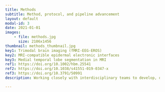 ```yaml
---
title: Methods
subtitle: Method, protocol, and pipeline advancement
layout: default
modal-id: 3
date: 2021-01-01
images: 
    - file: methods.jpg
      size: 2106x1456
thumbnail: methods_thumbnail.jpg
key1: Trimodal brain imaging (fMRI-EEG-EROS)
key2: MRI-compatible epidermal electronic interfaces
key3: Medial temporal lobe segmentation in MRI
ref1: https://doi.org/10.1002/hbm.25541
ref2: https://doi.org/10.1038/s41551-019-0347-x
ref3: https://doi.org/10.3791/50991
description: Working closely with interdisciplinary teams to develop, deploy, integrate, and analyze output from custom physiological measurement techniques and neuroimaging approaches.

---
```


